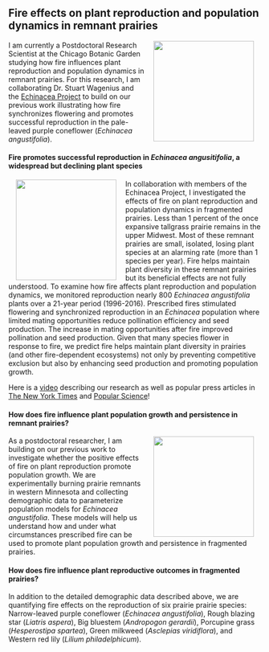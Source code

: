 ## Fire effects on plant reproduction and population dynamics in remnant prairies

<img style="padding: 0 15px; float: right;" src="https://jaredjbeck.github.io/Bshx5HQCUAAIzLL.jpg"  align="right" width="200"> I am currently a Postdoctoral Research Scientist at the Chicago Botanic Garden studying how fire influences plant reproduction and population dynamics in remnant prairies. For this research, I am collaborating Dr. Stuart Wagenius and the [Echinacea Project](http://echinaceaproject.org/) to build on our previous work illustrating how fire synchronizes flowering and promotes successful reproduction in the pale-leaved purple coneflower (*Echinacea angustifolia*).

#### Fire promotes successful reproduction in *Echinacea angusitifolia*, a widespread but declining plant species

<img style="padding: 0 15px; float: left;" src="https://jaredjbeck.github.io/images/eaHegg.jpg"  align="left" width="200"> In collaboration with members of the Echinacea Project, I investigated the effects of fire on plant reproduction and population dynamics in fragmented prairies. Less than 1 percent of the once expansive tallgrass prairie remains in the upper Midwest. Most of these remnant prairies are small, isolated, losing plant species at an alarming rate (more than 1 species per year). Fire helps maintain plant diversity in these remnant prairies but its beneficial effects are not fully understood. To examine how fire affects plant reproduction and population dynamics, we monitored reproduction nearly 800 *Echinacea angustifolia* plants over a 21-year period (1996-2016). Prescribed fires stimulated flowering and synchronized reproduction in an *Echinacea* population where limited mating opportunities reduce pollination efficiency and seed production. The increase in mating opportunities after fire improved pollination and seed production. Given that many species flower in response to fire, we predict fire helps maintain plant diversity in prairies (and other fire-dependent ecosystems) not only by preventing competitive exclusion but also by enhancing seed production and promoting population growth. 

Here is a [video](https://vimeo.com/341634035) describing our research as well as popular press articles in [The New York Times](https://www.nytimes.com/2020/01/27/science/fire-coneflowers-echinacea-pollination.html) and [Popular Science](https://www.popsci.com/story/environment/prairie-fire-flowers/)!

#### How does fire influence plant population growth and persistence in remnant prairies?


<img style="padding: 0 15px; float: right;" src="https://jaredjbeck.github.io/images/jbFire2021b.jpg"  align="right" width="200"> As a postdoctoral researcher, I am building on our previous work to investigate whether the positive effects of fire on plant reproduction promote population growth. We are experimentally burning prairie remnants in western Minnesota and collecting demographic data to parameterize population models for *Echinacea angustifolia*. These models will help us understand how and under what circumstances prescribed fire can be used to promote plant population growth and persistence in fragmented prairies.

#### How does fire influence plant reproductive outcomes in fragmented prairies?

In addition to the detailed demographic data described above, we are quantifying fire effects on the reproduction of six prairie prairie species: Narrow-leaved purple coneflower (*Echinacea angustifolia*), Rough blazing star (*Liatris aspera*), Big bluestem (*Andropogon gerardii*), Porcupine grass (*Hesperostipa spartea*), Green milkweed (*Asclepias viridiflora*), and Western red lily (*Lilium philadelphicum*).



